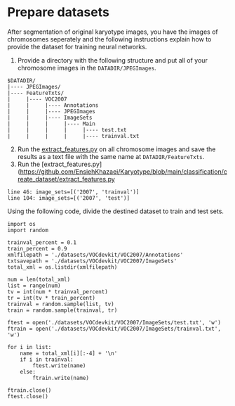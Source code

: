 # Prepare datasets

After segmentation of original karyotype images, you have the images of chromosomes seperately and the following instructions explain how to provide the dataset for training neural networks. 
1. Provide a directory with the following structure and put all of your chromosome images in the `DATADIR/JPEGImages`.
```
$DATADIR/
|---- JPEGImages/
|---- FeatureTxts/
|     |---- VOC2007
|     |     |---- Annotations
|     |     |---- JPEGImages
|     |     |---- ImageSets
|     |     |     |---- Main
|     |     |     |     |---- test.txt
|     |     |     |     |---- trainval.txt

```
2. Run the [extract_features.py](https://github.com/EnsiehKhazaei/Karyotype/blob/main/classification/create_dataset/extract_features.py) on all chromosome images and save the results as a text file with the same name at `DATADIR/FeatureTxts`.
3. Run the [extract_features.py](https://github.com/EnsiehKhazaei/Karyotype/blob/main/classification/create_dataset/extract_features.py
```
line 46: image_sets=[('2007', 'trainval')]
line 104: image_sets=[('2007', 'test')]
```
Using the following code, divide the destined dataset to train and test sets.
```
import os
import random

trainval_percent = 0.1
train_percent = 0.9
xmlfilepath = './datasets/VOCdevkit/VOC2007/Annotations'
txtsavepath = './datasets/VOCdevkit/VOC2007/ImageSets'
total_xml = os.listdir(xmlfilepath)

num = len(total_xml)
list = range(num)
tv = int(num * trainval_percent)
tr = int(tv * train_percent)
trainval = random.sample(list, tv)
train = random.sample(trainval, tr)

ftest = open('./datasets/VOCdevkit/VOC2007/ImageSets/test.txt', 'w')
ftrain = open('./datasets/VOCdevkit/VOC2007/ImageSets/trainval.txt', 'w')

for i in list:
    name = total_xml[i][:-4] + '\n'
    if i in trainval:
        ftest.write(name)
    else:
        ftrain.write(name)

ftrain.close()
ftest.close()
```
